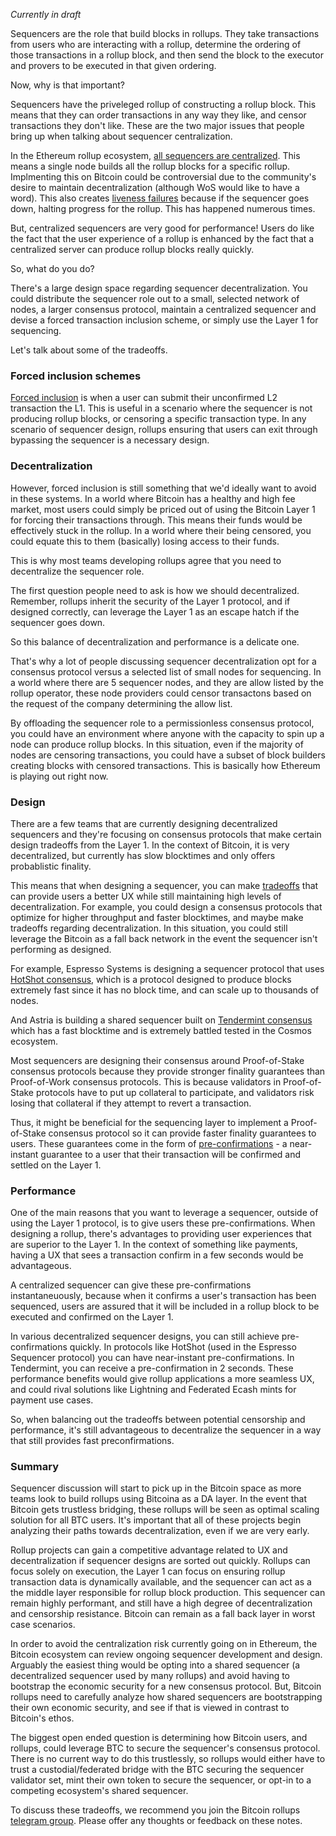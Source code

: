 *Currently in draft*

Sequencers are the role that build blocks in rollups. They take transactions from users who are interacting with a rollup, determine the ordering of those transactions in a rollup block, and then send the block to the executor and provers to be executed in that given ordering. 

Now, why is that important?

Sequencers have the priveleged rollup of constructing a rollup block. This means that they can order transactions in any way they like, and censor transactions they don't like. These are the two major issues that people bring up when talking about sequencer centralization.

In the Ethereum rollup ecosystem, [all sequencers are centralized](https://www.binance.com/en/research/analysis/ethereums-rollups-are-centralized-a-look-into-decentralized-sequencers). This means a single node builds all the rollup blocks for a specific rollup. Implmenting this on Bitcoin could be controversial due to the community's desire to maintain decentralization (although WoS would like to have a word). This also creates [liveness failures](https://thedefiant.io/arbitrum-outage-2) because if the sequencer goes down, halting progress for the rollup. This has happened numerous times.

But, centralized sequencers are very good for performance! Users do like the fact that the user experience of a rollup is enhanced by the fact that a centralized server can produce rollup blocks really quickly. 

So, what do you do?

There's a large design space regarding sequencer decentralization. You could distribute the sequencer role out to a small, selected network of nodes, a larger consensus protocol, maintain a centralized sequencer and devise a forced transaction inclusion scheme, or simply use the Layer 1 for sequencing. 

Let's talk about some of the tradeoffs.

### Forced inclusion schemes

[Forced inclusion](https://docs.arbitrum.io/sequencer#unhappyuncommon-case-sequencer-isnt-doing-its-job) is when a user can submit their unconfirmed L2 transaction the L1. This is useful in a scenario where the sequencer is not producing rollup blocks, or censoring a specific transaction type. In any scenario of sequencer design, rollups ensuring that users can exit through bypassing the sequencer is a necessary design.

### Decentralization

However, forced inclusion is still something that we'd ideally want to avoid in these systems. In a world where Bitcoin has a healthy and high fee market, most users could simply be priced out of using the Bitcoin Layer 1 for forcing their transactions through. This means their funds would be effectively stuck in the rollup. In a world where their being censored, you could equate this to them (basically) losing access to their funds.

This is why most teams developing rollups agree that you need to decentralize the sequencer role. 

The first question people need to ask is how we should decentralized. Remember, rollups inherit the security of the Layer 1 protocol, and if designed correctly, can leverage the Layer 1 as an escape hatch if the sequencer goes down.

So this balance of decentralization and performance is a delicate one. 

That's why a lot of people discussing sequencer decentralization opt for a consensus protocol versus a selected list of small nodes for sequencing. In a world where there are 5 sequencer nodes, and they are allow listed by the rollup operator, these node providers could censor transactons based on the request of the company determining the allow list.

By offloading the sequencer role to a permissionless consensus protocol, you could have an environment where anyone with the capacity to spin up a node can produce rollup blocks. In this situation, even if the majority of nodes are censoring transactions, you could have a subset of block builders creating blocks with censored transactions. This is basically how Ethereum is playing out right now.

### Design

There are a few teams that are currently designing decentralized sequencers and they're focusing on consensus protocols that make certain design tradeoffs from the Layer 1. In the context of Bitcoin, it is very decentralized, but currently has slow blocktimes and only offers probablistic finality. 

This means that when designing a sequencer, you can make [tradeoffs](https://twitter.com/EspressoSys/status/1724525476423590390) that can provide users a better UX while still maintaining high levels of decentralization. For example, you could design a consensus protocols that optimize for higher throughput and faster blocktimes, and maybe make tradeoffs regarding decentralization. In this situation, you could still leverage the Bitcoin as a fall back network in the event the sequencer isn't performing as designed.

For example, Espresso Systems is designing a sequencer protocol that uses [HotShot consensus](https://hackmd.io/@EspressoSystems/HotShot-and-Tiramisu), which is a protocol designed to produce blocks extremely fast since it has no block time, and can scale up to thousands of nodes.

And Astria is building a shared sequencer built on [Tendermint consensus](https://docs.astria.org/docs/overview-of-astria/architecture/the-astria-sequencer/) which has a fast blocktime and is extremely battled tested in the Cosmos ecosystem.

Most sequencers are designing their consensus around Proof-of-Stake consensus protocols because they provide stronger finality guarantees than Proof-of-Work consensus protocols. This is because validators in Proof-of-Stake protocols have to put up collateral to participate, and validators risk losing that collateral if they attempt to revert a transaction.

Thus, it might be beneficial for the sequencing layer to implement a Proof-of-Stake consensus protocol so it can provide faster finality guarantees to users. These guarantees come in the form of [pre-confirmations](https://twitter.com/EspressoSys/status/1693684942868541516) - a near-instant guarantee to a user that their transaction will be confirmed and settled on the Layer 1.

### Performance

One of the main reasons that you want to leverage a sequencer, outside of using the Layer 1 protocol, is to give users these pre-confirmations. When designing a rollup, there's advantages to providing user experiences that are superior to the Layer 1. In the context of something like payments, having a UX that sees a transaction confirm in a few seconds would be advantageous. 

A centralized sequencer can give these pre-confirmations instantaneuously, because when it confirms a user's transaction has been sequenced, users are assured that it will be included in a rollup block to be executed and confirmed on the Layer 1.

In various decentralized sequencer designs, you can still achieve pre-confirmations quickly. In protocols like HotShot (used in the Espresso Sequencer protocol) you can have near-instant pre-confirmations. In Tendermint, you can receive a pre-confirmation in 2 seconds. These performance benefits would give rollup applications a more seamless UX, and could rival solutions like Lightning and Federated Ecash mints for payment use cases.

So, when balancing out the tradeoffs between potential censorship and performance, it's still advantageous to decentralize the sequencer in a way that still provides fast preconfirmations. 

### Summary

Sequencer discussion will start to pick up in the Bitcoin space as more teams look to build rollups using Bitcoina as a DA layer. In the event that Bitcoin gets trustless bridging, these rollups will be seen as optimal scaling solution for all BTC users. It's important that all of these projects begin analyzing their paths towards decentralization, even if we are very early.

Rollup projects can gain a competitive advantage related to UX and decentralization if sequencer designs are sorted out quickly. Rollups can focus solely on execution, the Layer 1 can focus on ensuring rollup transaction data is dynamically available, and the sequencer can act as a the middle layer responsible for rollup block production. This sequencer can remain highly performant, and still have a high degree of decentralization and censorship resistance. Bitcoin can remain as a fall back layer in worst case scenarios.

In order to avoid the centralization risk currently going on in Ethereum, the Bitcoin ecosystem can review ongoing sequencer development and design. Arguably the easiest thing would be opting into a shared sequencer (a decentralized sequencer used by many rollups) and avoid having to bootstrap the economic security for a new consensus protocol. But, Bitcoin rollups need to carefully analyze how shared sequencers are bootstrapping their own economic security, and see if that is viewed in contrast to Bitcoin's ethos. 

The biggest open ended question is determining how Bitcoin users, and rollups, could leverage BTC to secure the sequencer's consensus protocol. There is no current way to do this trustlessly, so rollups would either have to trust a custodial/federated bridge with the BTC securing the sequencer validator set, mint their own token to secure the sequencer, or opt-in to a competing ecosystem's shared sequencer.

To discuss these tradeoffs, we recommend you join the Bitcoin rollups [telegram group](https://t.me/+_pb6J2hiyC0wMWQ0). Please offer any thoughts or feedback on these notes.
